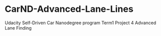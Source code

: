 # CarND-Advanced-Lane-Lines
Udacity Self-Driven Car Nanodegree program Term1 Project 4 Advanced Lane Finding
